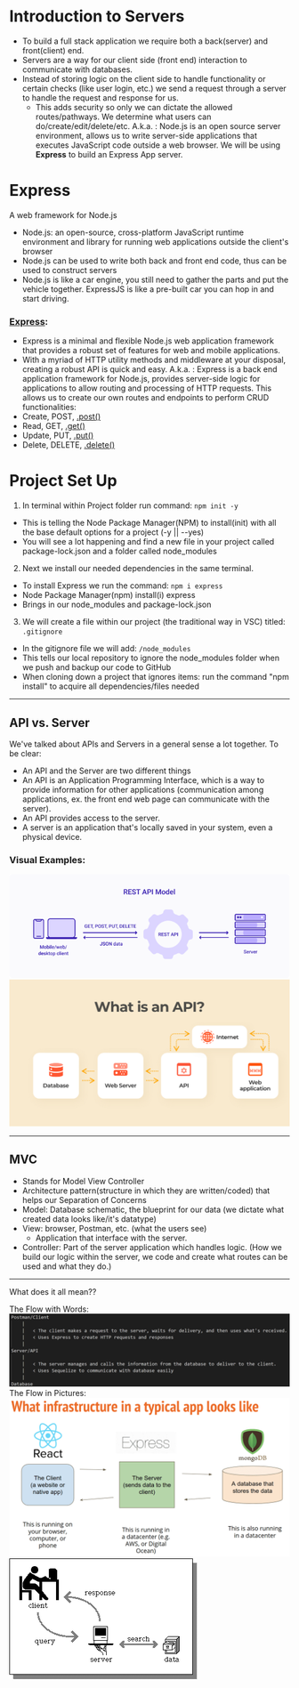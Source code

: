 # Introduction to Servers
- To build a full stack application we require both a back(server) and front(client) end.
- Servers are a way for our client side (front end) interaction to communicate with databases.
- Instead of storing logic on the client side to handle functionality or certain checks (like user login, etc.) we send a request through a server to handle the request and response for us.
  - This adds security so only we can dictate the allowed routes/pathways. We determine what users can do/create/edit/delete/etc.
A.k.a. : Node.js is an open source server environment, allows us to write server-side applications that executes JavaScript code outside a web browser.
We will be using **Express** to build an Express App server.
# Express
A web framework for Node.js
- Node.js: an open-source, cross-platform JavaScript runtime environment and library for running web applications outside the client's browser
- Node.js can be used to write both back and front end code, thus can be used to construct servers
- Node.js is like a car engine, you still need to gather the parts and put the vehicle together. ExpressJS is like a pre-built car you can hop in and start driving.
### [Express](https://expressjs.com/):
- Express is a minimal and flexible Node.js web application framework that provides a robust set of features for web and mobile applications.
- With a myriad of HTTP utility methods and middleware at your disposal, creating a robust API is quick and easy.
A.k.a. : Express is a back end application framework for Node.js, provides server-side logic for applications to allow
routing and processing of HTTP requests.
This allows us to create our own routes and endpoints to perform CRUD functionalities:
- Create, POST, [.post()](https://expressjs.com/en/4x/api.html#app.post.method)
- Read, GET, [.get()](https://expressjs.com/en/4x/api.html#app.get)
- Update, PUT, [.put()](https://expressjs.com/en/4x/api.html#app.put.method)
- Delete, DELETE, [.delete()](https://expressjs.com/en/4x/api.html#app.delete.method)
# Project Set Up
1. In terminal within Project folder run command: `npm init -y`
- This is telling the Node Package Manager(NPM) to install(init) with all the base default options for a project (-y || --yes)
- You will see a lot happening and find a new file in your project called package-lock.json and a folder called node_modules
2. Next we install our needed dependencies in the same terminal.
- To install Express we run the command: `npm i express`
- Node Package Manager(npm) install(i) express
- Brings in our node_modules and package-lock.json
3. We will create a file within our project (the traditional way in VSC) titled: `.gitignore`
- In the gitignore file we will add: `/node_modules`
- This tells our local repository to ignore the node_modules folder when we push and backup our code to GitHub
- When cloning down a project that ignores items: run the command "npm install" to acquire all dependencies/files needed
---
## API vs. Server
We've talked about APIs and Servers in a general sense a lot together.
To be clear:
- An API and the Server are two different things
- An API is an Application Programming Interface, which is a way to provide information for other applications (communication among applications, ex. the front end web page can communicate with the server).
- An API provides access to the server.
- A server is an application that's locally saved in your system, even a physical device.
### Visual Examples:
![Example 1](./assets/rest-api-model.png)
![Example 2](./assets/API.png)

---

## MVC

- Stands for Model View Controller
- Architecture pattern(structure in which they are written/coded) that helps our Separation of Concerns
- Model: Database schematic, the blueprint for our data (we dictate what created data looks like/it's datatype)
- View: browser, Postman, etc. (what the users see)
  - Application that interface with the server.
- Controller: Part of the server application which handles logic. (How we build our logic within the server, we code and create what routes can be used and what they do.)

---

What does it all mean??

The Flow with Words:
![Written description of what's happening with the dataflow/infrastructure.](./assets/flow.PNG)
The Flow in Pictures:
![The exact full stack flow and infrastructure we will use in class.](./assets/Full%20Stack%20Infrastructure.png)
![A simple flow image.](./assets/Software%20Flow.png)